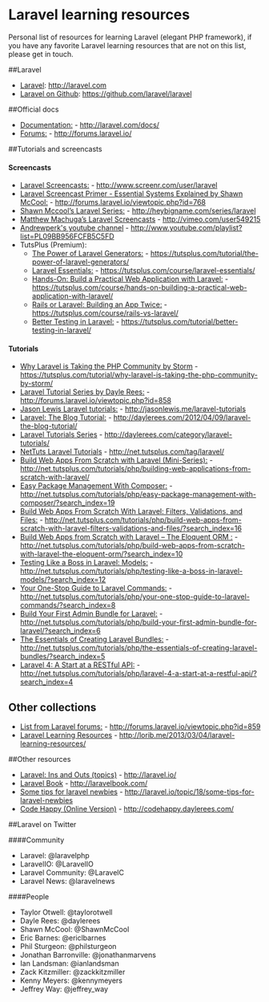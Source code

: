 # Laravel learning resources
Personal list of resources for learning Laravel (elegant PHP framework), if you have any favorite Laravel learning resources that are not on this list, please get in touch.

##Laravel

* [Laravel](http://laravel.com/): http://laravel.com
* [Laravel on Github](https://github.com/laravel/laravel): https://github.com/laravel/laravel


##Official docs

* [Documentation:](http://laravel.com/docs/) - http://laravel.com/docs/
* [Forums:](http://forums.laravel.io/) - http://forums.laravel.io/


##Tutorials and screencasts

#### Screencasts
* [Laravel Screencasts:](http://www.screenr.com/user/laravel) - http://www.screenr.com/user/laravel
* [Laravel Screencast Primer - Essential Systems Explained by Shawn McCool:](http://forums.laravel.io/viewtopic.php?id=768) - http://forums.laravel.io/viewtopic.php?id=768
* [Shawn Mccool’s Laravel Series:](http://heybigname.com/series/laravel) - http://heybigname.com/series/laravel
* [Matthew Machuga’s Laravel Screencasts](http://vimeo.com/user549215) - http://vimeo.com/user549215
* [Andrewperk's youtube channel](http://www.youtube.com/playlist?list=PL09BB956FCFB5C5FD) - http://www.youtube.com/playlist?list=PL09BB956FCFB5C5FD
* TutsPlus (Premium):
	* [The Power of Laravel Generators:](https://tutsplus.com/tutorial/the-power-of-laravel-generators/) - https://tutsplus.com/tutorial/the-power-of-laravel-generators/
	* [Laravel Essentials:](https://tutsplus.com/course/laravel-essentials/) - https://tutsplus.com/course/laravel-essentials/
	* [Hands-On: Build a Practical Web Application with Laravel:](https://tutsplus.com/course/hands-on-building-a-practical-web-application-with-laravel/) - https://tutsplus.com/course/hands-on-building-a-practical-web-application-with-laravel/
	* [Rails or Laravel: Building an App Twice:](https://tutsplus.com/course/rails-vs-laravel/) - https://tutsplus.com/course/rails-vs-laravel/
	* [Better Testing in Laravel:](https://tutsplus.com/tutorial/better-testing-in-laravel/) - https://tutsplus.com/tutorial/better-testing-in-laravel/

#### Tutorials
* [Why Laravel is Taking the PHP Community by Storm](https://tutsplus.com/tutorial/why-laravel-is-taking-the-php-community-by-storm/) - https://tutsplus.com/tutorial/why-laravel-is-taking-the-php-community-by-storm/
* [Laravel Tutorial Series by Dayle Rees:](http://forums.laravel.io/viewtopic.php?id=858) - http://forums.laravel.io/viewtopic.php?id=858
* [Jason Lewis Laravel tutorials:](http://jasonlewis.me/laravel-tutorials) - http://jasonlewis.me/laravel-tutorials
* [Laravel: The Blog Tutorial:](http://daylerees.com/2012/04/09/laravel-the-blog-tutorial/) - http://daylerees.com/2012/04/09/laravel-the-blog-tutorial/
* [Laravel Tutorials Series](http://daylerees.com/category/laravel-tutorials/) - http://daylerees.com/category/laravel-tutorials/
* [NetTuts Laravel Tutorials](http://net.tutsplus.com/tag/laravel/) - http://net.tutsplus.com/tag/laravel/
* [Build Web Apps From Scratch with Laravel (Mini-Series):](http://net.tutsplus.com/tutorials/php/building-web-applications-from-scratch-with-laravel/) - http://net.tutsplus.com/tutorials/php/building-web-applications-from-scratch-with-laravel/
* [Easy Package Management With Composer:](http://net.tutsplus.com/tutorials/php/easy-package-management-with-composer/?search_index=19) - http://net.tutsplus.com/tutorials/php/easy-package-management-with-composer/?search_index=19
* [Build Web Apps From Scratch With Laravel: Filters, Validations, and Files:](http://net.tutsplus.com/tutorials/php/build-web-apps-from-scratch-with-laravel-filters-validations-and-files/?search_index=16) - http://net.tutsplus.com/tutorials/php/build-web-apps-from-scratch-with-laravel-filters-validations-and-files/?search_index=16
* [Build Web Apps from Scratch with Laravel – The Eloquent ORM :](http://net.tutsplus.com/tutorials/php/build-web-apps-from-scratch-with-laravel-the-eloquent-orm/?search_index=10) - http://net.tutsplus.com/tutorials/php/build-web-apps-from-scratch-with-laravel-the-eloquent-orm/?search_index=10
* [Testing Like a Boss in Laravel: Models:](http://net.tutsplus.com/tutorials/php/testing-like-a-boss-in-laravel-models/?search_index=12) - http://net.tutsplus.com/tutorials/php/testing-like-a-boss-in-laravel-models/?search_index=12
* [Your One-Stop Guide to Laravel Commands:](http://net.tutsplus.com/tutorials/php/your-one-stop-guide-to-laravel-commands/?search_index=8) - http://net.tutsplus.com/tutorials/php/your-one-stop-guide-to-laravel-commands/?search_index=8
* [Build Your First Admin Bundle for Laravel:](http://net.tutsplus.com/tutorials/php/build-your-first-admin-bundle-for-laravel/?search_index=6) - http://net.tutsplus.com/tutorials/php/build-your-first-admin-bundle-for-laravel/?search_index=6
* [The Essentials of Creating Laravel Bundles:](http://net.tutsplus.com/tutorials/php/the-essentials-of-creating-laravel-bundles/?search_index=5) - http://net.tutsplus.com/tutorials/php/the-essentials-of-creating-laravel-bundles/?search_index=5
* [Laravel 4: A Start at a RESTful API:](http://net.tutsplus.com/tutorials/php/laravel-4-a-start-at-a-restful-api/?search_index=4) - http://net.tutsplus.com/tutorials/php/laravel-4-a-start-at-a-restful-api/?search_index=4


## Other collections
* [List from Laravel forums:](http://forums.laravel.io/viewtopic.php?id=859) - http://forums.laravel.io/viewtopic.php?id=859
* [Laravel Learning Resources](http://lorib.me/2013/03/04/laravel-learning-resources/) - http://lorib.me/2013/03/04/laravel-learning-resources/


##Other resources
* [Laravel: Ins and Outs (topics)](http://laravel.io/) - http://laravel.io/
* [Laravel Book](http://laravelbook.com/) - http://laravelbook.com/
* [Some tips for laravel newbies](http://laravel.io/topic/18/some-tips-for-laravel-newbies) - http://laravel.io/topic/18/some-tips-for-laravel-newbies
* [Code Happy (Online Version)](http://codehappy.daylerees.com/) - http://codehappy.daylerees.com/

	
##Laravel on Twitter

####Community

* Laravel: @laravelphp
* LaravelIO: @LaravelIO
* Laravel Community: @LaravelC
* Laravel News: @laravelnews

####People

* Taylor Otwell: @taylorotwell
* Dayle Rees: @daylerees
* Shawn McCool: @ShawnMcCool
* Eric Barnes: @ericlbarnes
* Phil Sturgeon: @philsturgeon
* Jonathan Barronville: @jonathanmarvens
* Ian Landsman: @ianlandsman
* Zack Kitzmiller: @zackkitzmiller
* Kenny Meyers: @kennymeyers
* Jeffrey Way: @jeffrey_way
